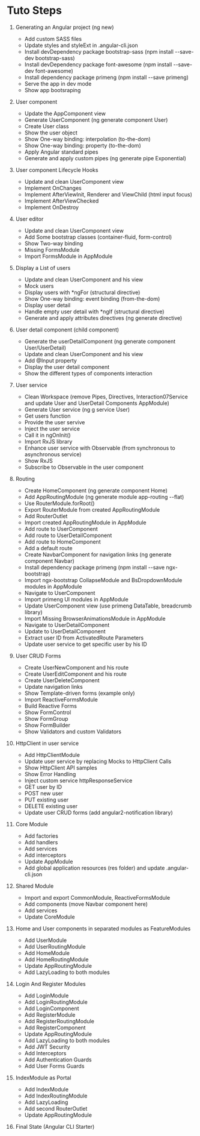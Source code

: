 # Tuto Steps

01. Generating  an Angular project (ng new)
    - Add custom SASS files
    - Update styles and styleExt in .angular-cli.json
    - Install devDependency package bootstrap-sass (npm install --save-dev bootstrap-sass)
    - Install devDependency package font-awesome (npm install --save-dev font-awesome)
    - Install dependency package primeng (npm install --save primeng)
    - Serve the app in dev mode
    - Show app bootsraping

02. User component
    - Update the AppComponent view
    - Generate UserComponent (ng generate component User)
    - Create User class
    - Show the user object
    - Show One-way binding: interpolation (to-the-dom)
    - Show One-way binding: property (to-the-dom)
    - Apply Angular standard pipes
    - Generate and apply
    custom pipes (ng generate pipe Exponential)

03. User component Lifecycle Hooks
    - Update and clean UserComponent view
    - Implement OnChanges
    - Implement AfterViewInit, Renderer and ViewChild (html input focus)
    - Implement AfterViewChecked
    - Implement OnDestroy

04. User editor
    - Update and clean UserComponent view
    - Add Some bootstrap classes (container-fluid, form-control)
    - Show Two-way binding
    - Missing FormsModule
    - Import FormsModule in AppModule

05. Display a List of users
    - Update and clean UserComponent and his view
    - Mock users
    - Display users with *ngFor (structural directive)
    - Show One-way binding: event binding (from-the-dom)
    - Display user detail
    - Handle empty user detail with *ngIf (structural directive)
    - Generate and apply attributes directives (ng generate directive)

06. User detail component (child component)
    - Generate the userDetailComponent (ng generate component User/UserDetail)
    - Update and clean UserComponent and his view
    - Add @Input property
    - Display the user detail component
    - Show the different types of components interaction

07. User service
    - Clean Workspace (remove Pipes, Directives, Interaction07Service and update User and UserDetail Components AppModule)
    - Generate User service (ng g service User)
    - Get users function
    - Provide the user servive
    - Inject the user service
    - Call it in ngOnInit()
    - Import RxJS library
    - Enhance user service with Observable (from synchronous to asynchronous service)
    - Show RxJS
    - Subscribe to Observable in the user component

08. Routing
    - Create HomeComponent (ng generate component Home)
    - Add AppRoutingModule (ng generate module app-routing --flat)
    - Use RouterModule.forRoot()
    - Export RouterModule from created AppRoutingModule
    - Add RouterOutlet
    - Import created AppRoutingModule in AppModule
    - Add route to UserComponent
    - Add route to UserDetailComponent
    - Add route to HomeComponent
    - Add a default route
    - Create NavbarComponent for navigation links (ng generate component Navbar)
    - Install dependency package primeng (npm install --save ngx-bootstrap)
    - Import ngx-bootstrap CollapseModule and BsDropdownModule modules in AppModule
    - Navigate to UserComponent
    - Import primeng UI modules in AppModule
    - Update UserComponent view (use primeng DataTable, breadcrumb library)
    - Import Missing BrowserAnimationsModule in AppModule
    - Navigate to UserDetailComponent
    - Update to UserDetailComponent
    - Extract user ID from ActivatedRoute Parameters
    - Update user service to get specific user by his ID

09. User CRUD Forms
    - Create UserNewComponent and his route
    - Create UserEditComponent and his route
    - Create UserDeleteComponent
    - Update navigation links
    - Show Template-driven forms (example only)
    - Import ReactiveFormsModule
    - Build Reactive Forms
    - Show FormControl
    - Show FormGroup
    - Show FormBuilder
    - Show Validators and custom Validators

10. HttpClient in user service
    - Add HttpClientModule
    - Update user service by replacing Mocks to HttpClient Calls
    - Show HttpClient API samples
    - Show Error Handling
    - Inject custom service httpResponseService
    - GET user by ID
    - POST new user
    - PUT existing user
    - DELETE existing user
    - Update user CRUD forms (add angular2-notification library)

11. Core Module
    - Add factories
    - Add handlers
    - Add services
    - Add interceptors
    - Update AppModule
    - Add global application resources (res folder) and update .angular-cli.json

12. Shared Module
    - Import and export CommonModule, ReactiveFormsModule
    - Add components (move Navbar component here)
    - Add services
    - Update CoreModule

13. Home and User components in separated modules as FeatureModules
    - Add UserModule
    - Add UserRoutingModule
    - Add HomeModule
    - Add HomeRoutingModule
    - Update AppRoutingModule
    - Add LazyLoading to both modules

14. Login And Register Modules
    - Add LoginModule
    - Add LoginRoutingModule
    - Add LoginComponent
    - Add RegisterModule
    - Add RegisterRoutingModule
    - Add RegisterComponent
    - Update AppRoutingModule
    - Add LazyLoading to both modules
    - Add JWT Security
    - Add Interceptors
    - Add Authentication Guards
    - Add User Forms Guards

15. IndexModule as Portal
    - Add IndexModule
    - Add IndexRoutingModule
    - Add LazyLoading
    - Add second RouterOutlet
    - Update AppRoutingModule

16. Final State (Angular CLI Starter)